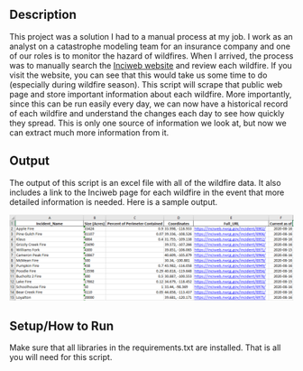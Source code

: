 ## Description
This project was a solution I had to a manual process at my job. I work as an analyst on a catastrophe modeling team for an insurance company and one of our roles is to monitor the hazard of wildfires. When I arrived, the process was to manually search the [Inciweb website](https://inciweb.nwcg.gov/) and review each wildfire. If you visit the website, you can see that this would take us some time to do (especially during wildfire season). This script will scrape that public web page and store important information about each wildfire. More importantly, since this can be run easily every day, we can now have a historical record of each wildfire and understand the changes each day to see how quickly they spread. This is only one source of information we look at, but now we can extract much more information from it.

## Output
The output of this script is an excel file with all of the wildfire data. It also includes a link to the Inciweb page for each wildfire in the event that more detailed information is needed. Here is a sample output.

![Inciweb Output](https://github.com/tficar/Portfolio/blob/master/InciwebScrape/Inciweb%20Output.PNG)

## Setup/How to Run
Make sure that all libraries in the requirements.txt are installed. That is all you will need for this script.
